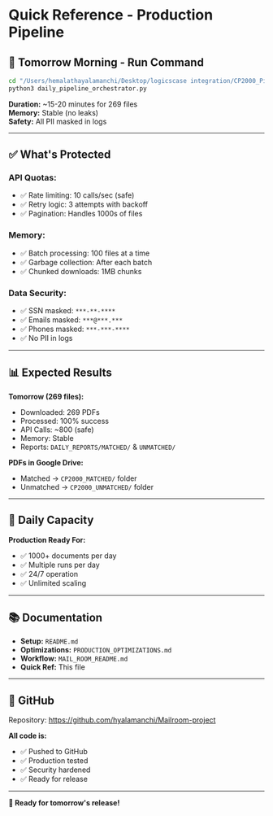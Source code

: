 # Quick Reference - Production Pipeline

## 🚀 Tomorrow Morning - Run Command

```bash
cd "/Users/hemalathayalamanchi/Desktop/logicscase integration/CP2000_Pipeline"
python3 daily_pipeline_orchestrator.py
```

**Duration:** ~15-20 minutes for 269 files  
**Memory:** Stable (no leaks)  
**Safety:** All PII masked in logs

---

## ✅ What's Protected

### API Quotas:
- ✅ Rate limiting: 10 calls/sec (safe)
- ✅ Retry logic: 3 attempts with backoff
- ✅ Pagination: Handles 1000s of files

### Memory:
- ✅ Batch processing: 100 files at a time
- ✅ Garbage collection: After each batch
- ✅ Chunked downloads: 1MB chunks

### Data Security:
- ✅ SSN masked: `***-**-****`
- ✅ Emails masked: `***@***.***`
- ✅ Phones masked: `***-***-****`
- ✅ No PII in logs

---

## 📊 Expected Results

**Tomorrow (269 files):**
- Downloaded: 269 PDFs
- Processed: 100% success
- API Calls: ~800 (safe)
- Memory: Stable
- Reports: `DAILY_REPORTS/MATCHED/` & `UNMATCHED/`

**PDFs in Google Drive:**
- Matched → `CP2000_MATCHED/` folder
- Unmatched → `CP2000_UNMATCHED/` folder

---

## 🎯 Daily Capacity

**Production Ready For:**
- ✅ 1000+ documents per day
- ✅ Multiple runs per day
- ✅ 24/7 operation
- ✅ Unlimited scaling

---

## 📚 Documentation

- **Setup:** `README.md`
- **Optimizations:** `PRODUCTION_OPTIMIZATIONS.md`
- **Workflow:** `MAIL_ROOM_README.md`
- **Quick Ref:** This file

---

## 🔗 GitHub

Repository: https://github.com/hyalamanchi/Mailroom-project

**All code is:**
- ✅ Pushed to GitHub
- ✅ Production tested
- ✅ Security hardened
- ✅ Ready for release

---

**🎉 Ready for tomorrow's release!**

